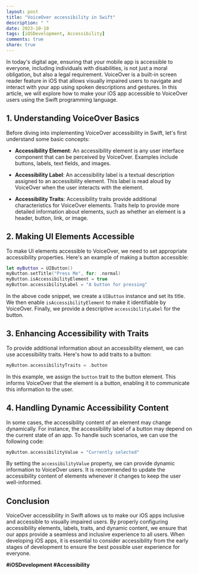 ```yaml
---
layout: post
title: "VoiceOver accessibility in Swift"
description: " "
date: 2023-10-10
tags: [iOSDevelopment, Accessibility]
comments: true
share: true
---
```


In today's digital age, ensuring that your mobile app is accessible to everyone, including individuals with disabilities, is not just a moral obligation, but also a legal requirement. VoiceOver is a built-in screen reader feature in iOS that allows visually impaired users to navigate and interact with your app using spoken descriptions and gestures. In this article, we will explore how to make your iOS app accessible to VoiceOver users using the Swift programming language.

## 1. Understanding VoiceOver Basics
Before diving into implementing VoiceOver accessibility in Swift, let's first understand some basic concepts:

- **Accessibility Element**: An accessibility element is any user interface component that can be perceived by VoiceOver. Examples include buttons, labels, text fields, and images.

- **Accessibility Label**: An accessibility label is a textual description assigned to an accessibility element. This label is read aloud by VoiceOver when the user interacts with the element.

- **Accessibility Traits**: Accessibility traits provide additional characteristics for VoiceOver elements. Traits help to provide more detailed information about elements, such as whether an element is a header, button, link, or image.

## 2. Making UI Elements Accessible
To make UI elements accessible to VoiceOver, we need to set appropriate accessibility properties. Here's an example of making a button accessible:

```swift
let myButton = UIButton()
myButton.setTitle("Press Me", for: .normal)
myButton.isAccessibilityElement = true
myButton.accessibilityLabel = "A button for pressing"
```
In the above code snippet, we create a `UIButton` instance and set its title. We then enable `isAccessibilityElement` to make it identifiable by VoiceOver. Finally, we provide a descriptive `accessibilityLabel` for the button.

## 3. Enhancing Accessibility with Traits
To provide additional information about an accessibility element, we can use accessibility traits. Here's how to add traits to a button:

```swift
myButton.accessibilityTraits = .button
```

In this example, we assign the `button` trait to the button element. This informs VoiceOver that the element is a button, enabling it to communicate this information to the user.

## 4. Handling Dynamic Accessibility Content
In some cases, the accessibility content of an element may change dynamically. For instance, the accessibility label of a button may depend on the current state of an app. To handle such scenarios, we can use the following code:

```swift
myButton.accessibilityValue = "Currently selected"
```

By setting the `accessibilityValue` property, we can provide dynamic information to VoiceOver users. It is recommended to update the accessibility content of elements whenever it changes to keep the user well-informed.

## Conclusion
VoiceOver accessibility in Swift allows us to make our iOS apps inclusive and accessible to visually impaired users. By properly configuring accessibility elements, labels, traits, and dynamic content, we ensure that our apps provide a seamless and inclusive experience to all users. When developing iOS apps, it is essential to consider accessibility from the early stages of development to ensure the best possible user experience for everyone.

**#iOSDevelopment #Accessibility**